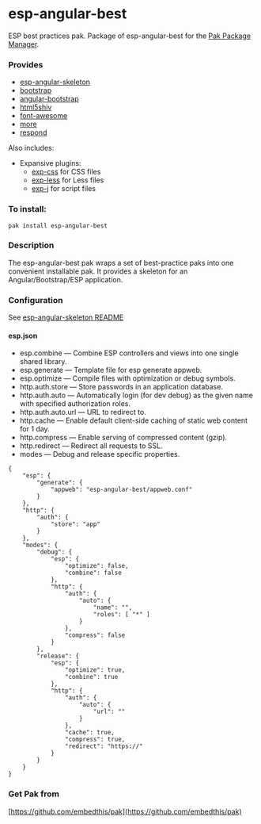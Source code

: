 esp-angular-best
===

ESP best practices pak. Package of esp-angular-best for the [Pak Package Manager](https://github.com/embedthis/pak).

### Provides

* [esp-angular-skeleton](https://github.com/embedthis/esp-angular-skeleton)
* [bootstrap](https://github.com/embedthis/bootstrap)
* [angular-bootstrap](https://github.com/embedthis/angular-bootstrap)
* [html5shiv](https://github.com/embedthis/html5shiv)
* [font-awesome](https://github.com/embedthis/font-awesome)
* [more](https://github.com/embedthis/more)
* [respond](https://github.com/embedthis/respond)

Also includes:
 * Expansive plugins:
    * [exp-css](https://github.com/embedthis/exp-css) for CSS files
    * [exp-less](https://github.com/embedthis/exp-less) for Less files
    * [exp-j](https://github.com/embedthis/exp-js) for script files

### To install:

    pak install esp-angular-best

### Description

The esp-angular-best pak wraps a set of best-practice paks into one convenient installable pak.
It provides a skeleton for an Angular/Bootstrap/ESP application.

### Configuration

See [esp-angular-skeleton README](https://github.com/embedthis/esp-angular-skeleton/tree/master/README.md)

#### esp.json

* esp.combine &mdash; Combine ESP controllers and views into one single shared library.
* esp.generate &mdash; Template file for esp generate appweb.
* esp.optimize &mdash; Compile files with optimization or debug symbols.
* http.auth.store &mdash; Store passwords in an application database.
* http.auth.auto &mdash; Automatically login (for dev debug) as the given name with specified authorization roles.
* http.auth.auto.url &mdash; URL to redirect to.
* http.cache &mdash; Enable default client-side caching of static web content for 1 day.
* http.compress &mdash; Enable serving of compressed content (gzip).
* http.redirect &mdash; Redirect all requests to SSL.
* modes &mdash; Debug and release specific properties.

```
{
    "esp": {
        "generate": {
            "appweb": "esp-angular-best/appweb.conf"
        }
    },
    "http": {
        "auth": {
            "store": "app"
        }
    },
    "modes": {
        "debug": {
            "esp": {
                "optimize": false,
                "combine": false
            },
            "http": {
                "auth": {
                    "auto": {
                        "name": "",
                        "roles": [ "*" ]
                    }
                },
                "compress": false
            }
        },
        "release": {
            "esp": {
                "optimize": true,
                "combine": true
            },
            "http": {
                "auth": {
                    "auto": {
                        "url": ""
                    }
                },
                "cache": true,
                "compress": true,
                "redirect": "https://"
            }
        }
    }
}
```

### Get Pak from

[https://github.com/embedthis/pak](https://github.com/embedthis/pak)
